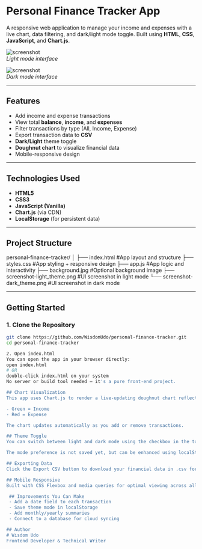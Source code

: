 #  Personal Finance Tracker App

A responsive web application to manage your income and expenses with a live chart, data filtering, and dark/light mode toggle. Built using **HTML**, **CSS**, **JavaScript**, and **Chart.js**.

![screenshot](ima/https://github.com/WisdomUdo/personal-financial-tracker/blob/main/img/dark_theme.png)  
*Light mode interface*

![screenshot](./screenshot-dark.png)  
*Dark mode interface*

---

##  Features

-  Add income and expense transactions
-  View total **balance**, **income**, and **expenses**
-  Filter transactions by type (All, Income, Expense)
-  Export transaction data to **CSV**
-  **Dark/Light** theme toggle
-  **Doughnut chart** to visualize financial data
-  Mobile-responsive design

---

## Technologies Used

- **HTML5**
- **CSS3**
- **JavaScript (Vanilla)**
- **Chart.js** (via CDN)
- **LocalStorage** (for persistent data)

---

## Project Structure

personal-finance-tracker/
│
├── index.html #App layout and structure
├── styles.css #App styling + responsive design
├── app.js #App logic and interactivity
├── background.jpg #Optional background image
├── screenshot-light_theme.png #UI screenshot in light mode
└── screenshot-dark_theme.png #UI screenshot in dark mode

---

##  Getting Started

### 1. Clone the Repository

```bash
git clone https://github.com/WisdomUdo/personal-finance-tracker.git
cd personal-finance-tracker

2. Open index.html
You can open the app in your browser directly:
open index.html
# OR
double-click index.html on your system
No server or build tool needed – it's a pure front-end project.

## Chart Visualization
This app uses Chart.js to render a live-updating doughnut chart reflecting your income and expenses.

- Green = Income
- Red = Expense

The chart updates automatically as you add or remove transactions.

## Theme Toggle
You can switch between light and dark mode using the checkbox in the top-right corner.

The mode preference is not saved yet, but can be enhanced using localStorage.

## Exporting Data
Click the Export CSV button to download your financial data in .csv format. Useful for Excel or Google Sheets imports.

## Mobile Responsive
Built with CSS Flexbox and media queries for optimal viewing across all screen sizes.

 ## Improvements You Can Make
 - Add a date field to each transaction
 - Save theme mode in localStorage
 - Add monthly/yearly summaries
 - Connect to a database for cloud syncing

## Author
# Wisdom Udo
Frontend Developer & Technical Writer
